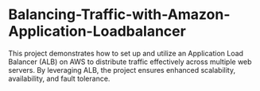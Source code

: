 # Balancing-Traffic-with-Amazon-Application-Loadbalancer
This project demonstrates how to set up and utilize an Application Load Balancer (ALB) on AWS to distribute traffic effectively across multiple web servers. By leveraging ALB, the project ensures enhanced scalability, availability, and fault tolerance.
